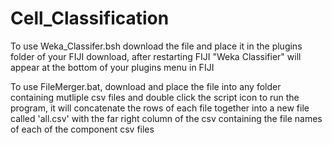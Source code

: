 # Cell_Classification

To use Weka_Classifer.bsh download the file and place it in the plugins folder of your FIJI download, after restarting FIJI "Weka Classifier" will appear at the bottom of your plugins menu in FIJI

To use FileMerger.bat, download and place the file into any folder containing mutliple csv files and double click the script icon to run the program, it will concatenate the rows of each file together into a new file called 'all.csv' with the far right column of the csv containing the file names of each of the component csv files
